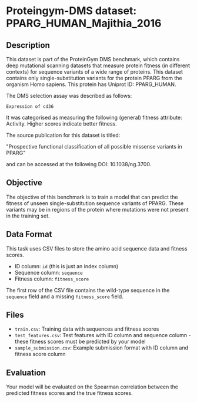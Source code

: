 
# Proteingym-DMS dataset: PPARG_HUMAN_Majithia_2016

## Description

This dataset is part of the ProteinGym DMS benchmark, which contains deep mutational scanning datasets that measure
protein fitness (in different contexts) for sequence variants of a wide range of proteins. This dataset contains
only single-substitution variants for the protein PPARG from the organism Homo sapiens. This protein has Uniprot ID: PPARG_HUMAN. 

The DMS selection assay was described as follows: 

    Expression of cd36

It was categorised as measuring the following (general) fitness attribute: Activity. Higher scores indicate better fitness.

The source publication for this dataset is titled: 

"Prospective functional classification of all possible missense variants in PPARG"

and can be accessed at the following DOI: 10.1038/ng.3700.

## Objective

The objective of this benchmark is to train a model that can predict the fitness of unseen single-substitution sequence variants of PPARG.
These variants may be in regions of the protein where mutations were not present in the training set.

## Data Format

This task uses CSV files to store the amino acid sequence data and fitness scores.
- ID column: `id` (this is just an index column)
- Sequence column: `sequence`
- Fitness column: `fitness_score`

The first row of the CSV file contains the wild-type sequence in the `sequence` field and a missing `fitness_score` field.

## Files

- `train.csv`: Training data with sequences and fitness scores
- `test_features.csv`: Test features with ID column and sequence column - these fitness scores must be predicted by your model
- `sample_submission.csv`: Example submission format with ID column and fitness score column

## Evaluation

Your model will be evaluated on the Spearman correlation between the predicted fitness scores and the true fitness scores.
